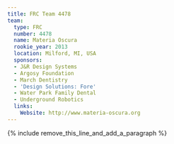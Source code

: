 ```yaml
---
title: FRC Team 4478
team:
  type: FRC
  number: 4478
  name: Materia Oscura
  rookie_year: 2013
  location: Milford, MI, USA
  sponsors:
  - J&R Design Systems
  - Argosy Foundation
  - March Dentistry
  - 'Design Solutions: Fore'
  - Water Park Family Dental
  - Underground Robotics
  links:
    Website: http://www.materia-oscura.org
---
```


{% include remove_this_line_and_add_a_paragraph %}